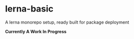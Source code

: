 # lerna-basic
A lerna monorepo setup, ready built for package deployment

**Currently A Work In Progress**
